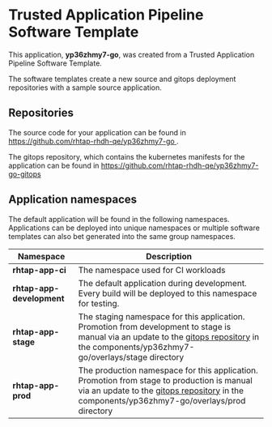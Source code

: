 # Trusted Application Pipeline Software Template

This application, **yp36zhmy7-go**, was created from a Trusted Application Pipeline Software Template.

The software templates create a new source and gitops deployment repositories with a sample source application. 

## Repositories

The source code for your application can be found in [https://github.com/rhtap-rhdh-qe/yp36zhmy7-go ](https://github.com/rhtap-rhdh-qe/yp36zhmy7-go ).
 
The gitops repository, which contains the kubernetes manifests for the application can be found in 
[https://github.com/rhtap-rhdh-qe/yp36zhmy7-go-gitops ](https://github.com/rhtap-rhdh-qe/yp36zhmy7-go-gitops ) 

## Application namespaces 

The default application will be found in the following namespaces. Applications can be deployed into unique namespaces or multiple software templates can also bet generated into the same group namespaces.  

|  Namespace   |  Description   |  
| -------- | -------- |
| **rhtap-app-ci** | The namespace used for CI workloads |
| **rhtap-app-development** | The default application during development. Every build will be deployed to this namespace for testing. |
| **rhtap-app-stage** | The staging namespace for this application. Promotion from development to stage is manual via an update to the [gitops repository](https://github.com/rhtap-rhdh-qe/yp36zhmy7-go-gitops ) in the components/yp36zhmy7-go/overlays/stage directory |
| **rhtap-app-prod** | The production namespace for this application. Promotion from stage to production is manual via an update to the [gitops repository](https://github.com/rhtap-rhdh-qe/yp36zhmy7-go-gitops ) in the components/yp36zhmy7-go/overlays/prod directory |